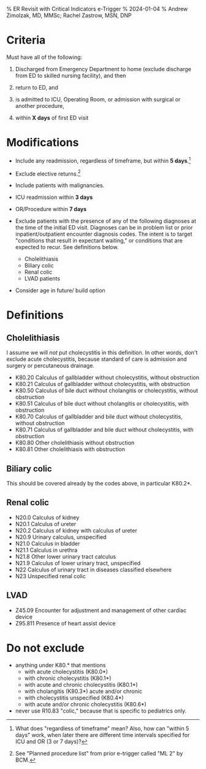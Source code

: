 % ER Revisit with Critical Indicators e-Trigger
% 2024-01-04
% Andrew Zimolzak, MD, MMSc; Rachel Zastrow, MSN, DNP

# Criteria

Must have all of the following:

1. Discharged from Emergency Department to home (exclude discharge from
ED to skilled nursing facility), and then

2. return to ED, and

3. is admitted to ICU, Operating Room, or admission with surgical or another
procedure,

4. within **X days** of first ED visit




# Modifications

- Include any readmission, regardless of timeframe, but within **5 days**.[^question]
- Exclude elective returns.[^elec]
- Include patients with malignancies.
- ICU readmission within **3 days**
- OR/Procedure within **7 days**

- Exclude patients with the presence of any of the following diagnoses
  at the time of the initial ED visit. Diagnoses can be in problem
  list or prior inpatient/outpatient encounter diagnosis codes. The
  intent is to target "conditions that result in expectant waiting,"
  or conditions that are expected to recur. See definitions below.

    - Cholelithiasis
    - Biliary colic
    - Renal colic
    - LVAD patients

- Consider age in future/ build option

[^question]: What does "regardless of timeframe" mean? Also, how can
"within 5 days" work, when later there are different time intervals
specified for ICU and OR (3 or 7 days)?

[^elec]: See "Planned procedure list" from prior e-trigger called "ML 2" by BCM.



# Definitions

## Cholelithiasis

I assume we will *not* put cholecystitis in this definition. In other
words, don't exclude acute cholecystitis, because standard of care is
admission and surgery or percutaneous drainage.

- K80.20 Calculus of gallbladder without cholecystitis, without obstruction
- K80.21 Calculus of gallbladder without cholecystitis, with obstruction
- K80.50 Calculus of bile duct without cholangitis or cholecystitis, without obstruction
- K80.51 Calculus of bile duct without cholangitis or cholecystitis, with obstruction
- K80.70 Calculus of gallbladder and bile duct without cholecystitis, without obstruction
- K80.71 Calculus of gallbladder and bile duct without cholecystitis, with obstruction
- K80.80 Other cholelithiasis without obstruction
- K80.81 Other cholelithiasis with obstruction




## Biliary colic

This should be covered already by the codes above, in particular K80.2*.




## Renal colic

- N20.0 Calculus of kidney
- N20.1 Calculus of ureter
- N20.2 Calculus of kidney with calculus of ureter
- N20.9 Urinary calculus, unspecified
- N21.0 Calculus in bladder
- N21.1 Calculus in urethra
- N21.8 Other lower urinary tract calculus
- N21.9 Calculus of lower urinary tract, unspecified
- N22 Calculus of urinary tract in diseases classified elsewhere
- N23 Unspecified renal colic




## LVAD

- Z45.09 Encounter for adjustment and management of other cardiac device
- Z95.811 Presence of heart assist device




# Do not exclude

- anything under K80.* that mentions
    - with acute cholecystitis (K80.0*)
    - with chronic cholecystitis  (K80.1*)
    - with acute and chronic cholecystitis  (K80.1*)
    - with cholangitis (K80.3*) acute and/or chronic
    - with cholecystitis unspecified (K80.4*)
    - with acute and/or chronic cholecystitis (K80.6*)
- never use R10.83 "colic," because that is specific to pediatrics only.
